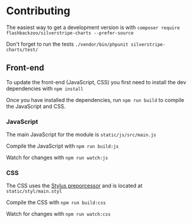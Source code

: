 # Contributing

The easiest way to get a development version is with `composer require flashbackzoo/silverstripe-charts --prefer-source`

Don't forget to run the tests `./vendor/bin/phpunit silverstripe-charts/test/`

## Front-end

To update the front-end (JavaScript, CSS) you first need to install the dev dependencies with `npm install`

Once you have installed the dependencies, run `npm run build` to compile the JavaScript and CSS.

### JavaScript

The main JavaScript for the module is `static/js/src/main.js`

Compile the JavaScript with `npm run build:js`

Watch for changes with `npm run watch:js`

### CSS

The CSS uses the [Stylus preporcessor](https://learnboost.github.io/stylus/) and is located at `static/styl/main.styl`

Compile the CSS with `npm run build:css`

Watch for changes with `npm run watch:css`
